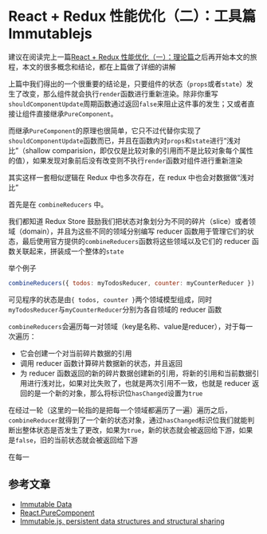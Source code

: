 # React + Redux 性能优化（二）：工具篇 Immutablejs

建议在阅读完上一篇[React + Redux 性能优化（一）：理论篇](http://qingbob.com/redux-performance-01-basic/)之后再开始本文的旅程，本文的很多概念和结论，都在上篇做了详细的讲解

上篇中我们得出的一个很重要的结论是，只要组件的状态（`props`或者`state`）发生了改变，那么组件就会执行`render`函数进行重新渲染。除非你重写`shouldComponentUpdate`周期函数通过返回`false`来阻止这件事的发生；又或者直接让组件直接继承`PureComponent`。

而继承`PureComponent`的原理也很简单，它只不过代替你实现了`shouldComponentUpdate`函数而已，并且在函数内对`props`和`state`进行“浅对比”（shallow comparision，即仅仅是比较对象的引用而不是比较对象每个属性的值），如果发现对象前后没有改变则不执行`render`函数对组件进行重新渲染

其实这样一套相似逻辑在 Redux 中也多次存在，在 redux 中也会对数据做“浅对比”

首先是在 `combineReducers` 中。

我们都知道 Redux Store 鼓励我们把状态对象划分为不同的碎片（slice）或者领域（domain），并且为这些不同的领域分别编写 reducer 函数用于管理它们的状态，最后使用官方提供的`combineReducers`函数将这些领域以及它们的 reducer 函数关联起来，拼装成一个整体的`state`

举个例子

```javascript
combineReducers({ todos: myTodosReducer, counter: myCounterReducer })
```

可见程序的状态是由`{ todos, counter }`两个领域模型组成，同时`myTodosReducer`与`myCounterReducer`分别为各自领域的 reducer 函数

`combineReducers`会遍历每一对领域（key是名称、value是reducer），对于每一次遍历：
* 它会创建一个对当前碎片数据的引用
* 调用 reducer 函数计算碎片数据新的状态，并且返回
* 为 reducer 函数返回的新的碎片数据创建新的引用，将新的引用和当前数据引用进行浅对比，如果对比失败了，也就是两次引用不一致，也就是 reducer 返回的是一个新的对象，那么将标识位`hasChanged`设置为`true`

在经过一轮（这里的一轮指的是把每一个领域都遍历了一遍）遍历之后，`combineReducer`就得到了一个新的状态对象，通过`hasChanged`标识位我们就能判断出整体状态是否发生了更改，如果为`true`，新的状态就会被返回给下游，如果是`false`，旧的当前状态就会被返回给下游

在每一



## 参考文章

* [Immutable Data](https://redux.js.org/faq/immutable-data)
* [React.PureComponent](https://reactjs.org/docs/react-api.html#reactpurecomponent)
* [Immutable.js, persistent data structures and structural sharing](https://medium.com/@dtinth/immutable-js-persistent-data-structures-and-structural-sharing-6d163fbd73d2)
